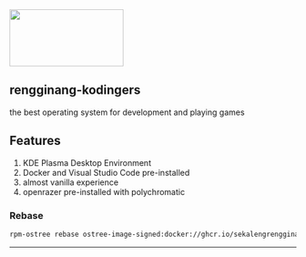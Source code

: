 <img src="https://upload.wikimedia.org/wikipedia/commons/thumb/c/c3/Rengginang.jpg/1280px-Rengginang.jpg" width="200" height="100">


## rengginang-kodingers


the best operating system for development and playing games


Features
---
1. KDE Plasma Desktop Environment
2. Docker and Visual Studio Code pre-installed
3. almost vanilla experience
4. openrazer pre-installed with polychromatic


### Rebase 

```bash
rpm-ostree rebase ostree-image-signed:docker://ghcr.io/sekalengrengginang/kodingers-image:latest
```
---